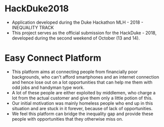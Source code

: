 # HackDuke2018
* Application developed during the Duke Hackathon MLH - 2018 - INEQUALITY TRACK
* This project serves as the official submission for the HackDuke - 2018, developed during the second weekend of October (13 and 14).

# Easy Connect Platform
* This platform aims at connecting people from financially poor backgrounds, who can't afford smartphones and an internet connection and hence lose out on a lot opportunities that can help me them with odd jobs and handyman type work.
* A lot of these people are either exploited by middlemen, who charge a lot from the actual customer and give them only a little potion of this.
* Our initial motivation was mainly homeless people who end up in this situation and are stuck in it forever, because of lack of opportunities.
* We feel this platform can bridge the inequality gap and provide these people with opportunities that they otherwise miss on.
